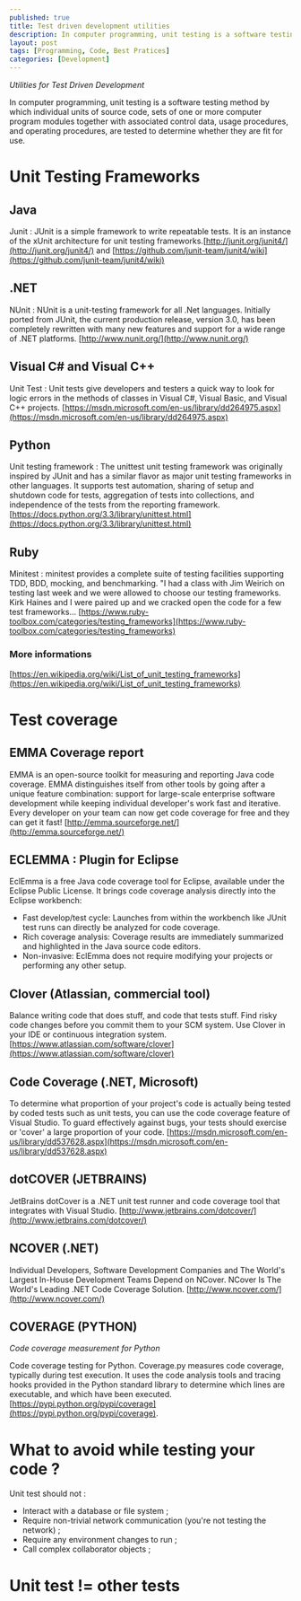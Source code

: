 ```yaml
---
published: true
title: Test driven development utilities
description: In computer programming, unit testing is a software testing method by which individual units of source code, sets of one or more computer program modules together with associated control data, usage procedures, and operating procedures, are tested to determine whether they are fit for use.
layout: post
tags: [Programming, Code, Best Pratices]
categories: [Development]
---
```


*Utilities for Test Driven Development*

In computer programming, unit testing is a software testing method by which individual units of source code, sets of one or more computer program modules together with associated control data, usage procedures, and operating procedures, are tested to determine whether they are fit for use. <!--more-->


# Unit Testing Frameworks

## Java

Junit : JUnit is a simple framework to write repeatable tests. It is an instance of the xUnit architecture for unit testing frameworks.[http://junit.org/junit4/](http://junit.org/junit4/) and [https://github.com/junit-team/junit4/wiki](https://github.com/junit-team/junit4/wiki)

## .NET

NUnit : NUnit is a unit-testing framework for all .Net languages. Initially ported from JUnit, the current production release, version 3.0, has been completely rewritten with many new features and support for a wide range of .NET platforms. [http://www.nunit.org/](http://www.nunit.org/)

## Visual C# and Visual C++

Unit Test : Unit tests give developers and testers a quick way to look for logic errors in the methods of classes in Visual C#, Visual Basic, and Visual C++ projects. [https://msdn.microsoft.com/en-us/library/dd264975.aspx](https://msdn.microsoft.com/en-us/library/dd264975.aspx)

## Python

Unit testing framework : The unittest unit testing framework was originally inspired by JUnit and has a similar flavor as major unit testing frameworks in other languages. It supports test automation, sharing of setup and shutdown code for tests, aggregation of tests into collections, and independence of the tests from the reporting framework. [https://docs.python.org/3.3/library/unittest.html](https://docs.python.org/3.3/library/unittest.html)

## Ruby

Minitest : minitest provides a complete suite of testing facilities supporting TDD, BDD, mocking, and benchmarking. "I had a class with Jim Weirich on testing last week and we were allowed to choose our testing frameworks. Kirk Haines and I were paired up and we cracked open the code for a few test frameworks... [https://www.ruby-toolbox.com/categories/testing_frameworks](https://www.ruby-toolbox.com/categories/testing_frameworks)

### More informations

[https://en.wikipedia.org/wiki/List_of_unit_testing_frameworks](https://en.wikipedia.org/wiki/List_of_unit_testing_frameworks)

# Test coverage

## EMMA Coverage report

EMMA is an open-source toolkit for measuring and reporting Java code coverage. EMMA distinguishes itself from other tools by going after a unique feature combination: support for large-scale enterprise software development while keeping individual developer's work fast and iterative. Every developer on your team can now get code coverage for free and they can get it fast! [http://emma.sourceforge.net/](http://emma.sourceforge.net/)

## ECLEMMA : Plugin for Eclipse

EclEmma is a free Java code coverage tool for Eclipse, available under the Eclipse Public License. It brings code coverage analysis directly into the Eclipse workbench:

- Fast develop/test cycle: Launches from within the workbench like JUnit test runs can directly be analyzed for code coverage.
- Rich coverage analysis: Coverage results are immediately summarized and highlighted in the Java source code editors.
- Non-invasive: EclEmma does not require modifying your projects or performing any other setup.

## Clover (Atlassian, commercial tool)

Balance writing code that does stuff, and code that tests stuff. Find risky code changes before you commit them to your SCM system. Use Clover in your IDE or continuous integration system. [https://www.atlassian.com/software/clover](https://www.atlassian.com/software/clover)

## Code Coverage (.NET, Microsoft)

To determine what proportion of your project's code is actually being tested by coded tests such as unit tests, you can use the code coverage feature of Visual Studio. To guard effectively against bugs, your tests should exercise or 'cover' a large proportion of your code. [https://msdn.microsoft.com/en-us/library/dd537628.aspx](https://msdn.microsoft.com/en-us/library/dd537628.aspx)

## dotCOVER (JETBRAINS)

JetBrains dotCover is a .NET unit test runner and code coverage tool that integrates with Visual Studio. [http://www.jetbrains.com/dotcover/](http://www.jetbrains.com/dotcover/)

## NCOVER (.NET)

Individual Developers, Software Development Companies and The World's Largest In-House Development Teams Depend on NCover. NCover Is The World's Leading .NET Code Coverage Solution. [http://www.ncover.com/](http://www.ncover.com/)

## COVERAGE (PYTHON)

*Code coverage measurement for Python*

Code coverage testing for Python. Coverage.py measures code coverage, typically during test execution. It uses the code analysis tools and tracing hooks provided in the Python standard library to determine which lines are executable, and which have been executed. [https://pypi.python.org/pypi/coverage](https://pypi.python.org/pypi/coverage).


# What to avoid while testing your code ?

Unit test should not :

- Interact with a database or file system ;
- Require non-trivial network communication (you're not testing the network) ;
- Require any environment changes to run ;
- Call complex collaborator objects ;

# Unit test != other tests
